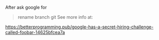 After ask google for
> rename branch git
See more info at:

https://betterprogramming.pub/google-has-a-secret-hiring-challenge-called-foobar-14625bfcea7a
